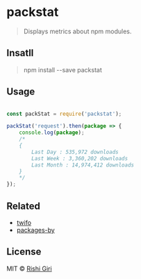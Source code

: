 # packstat

> Displays metrics about npm modules.

## Insatll

> npm install --save packstat

## Usage

```js

const packStat = require('packstat');

packStat('request').then(package => {
	console.log(package);
	/*
	{
		Last Day : 535,972 downloads
		Last Week : 3,360,202 downloads
		Last Month : 14,974,412 downloads
	}
	*/
});
```
## Related

- [twifo](https://github.com/codedotjs/twifo)
- [packages-by](https://github.com/codedotjs/packages-by)

## License

MIT &copy; [Rishi Giri](http://rishigiri.com)
